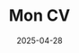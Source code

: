 ---
title: "Mon CV"
date: 2025-04-28
summary: "Découvrez mon parcours et mes compétences professionnelles."
tags: ["CV", "Cybersécurité", "Ingénierie Informatique", "Sécurité des Systèmes"]
cover:
  image: "/CV/resume.png"
  relative: true
---